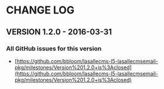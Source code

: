 # CHANGE LOG

## VERSION 1.2.0 - 2016-03-31

### All GitHub issues for this version
* [https://github.com/bbloom/lasallecms-l5-lasallecmsemail-pkg/milestones/Version%201.2.0+is%3Aclosed](https://github.com/bbloom/lasallecms-l5-lasallecmsemail-pkg/milestones/Version%201.2.0+is%3Aclosed)







